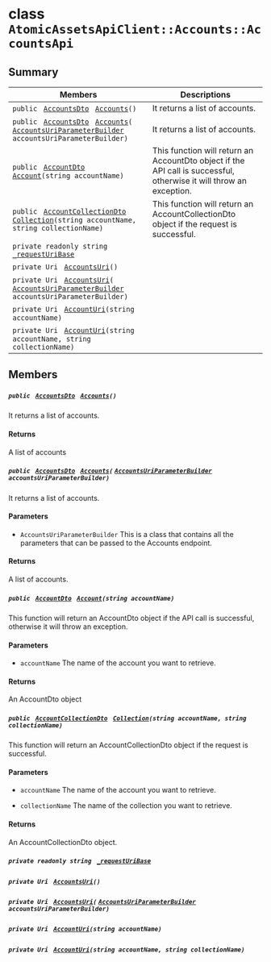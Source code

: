 # class `AtomicAssetsApiClient::Accounts::AccountsApi` 

## Summary

 Members                                | Descriptions                                
----------------------------------------|---------------------------------------------
`public ` [`AccountsDto`](.github/workflows/documentation/md/AtomicAssetsApiClient--Accounts--AccountsDto.md#class_atomic_assets_api_client_1_1_accounts_1_1_accounts_dto)` ` [`Accounts`](#class_atomic_assets_api_client_1_1_accounts_1_1_accounts_api_1a3cb498f35499fd037a88b3b1e37c2163)`()` | It returns a list of accounts.
`public ` [`AccountsDto`](.github/workflows/documentation/md/AtomicAssetsApiClient--Accounts--AccountsDto.md#class_atomic_assets_api_client_1_1_accounts_1_1_accounts_dto)` ` [`Accounts`](#class_atomic_assets_api_client_1_1_accounts_1_1_accounts_api_1a21b62093a68ab5c18774ae77add176ff)`(` [`AccountsUriParameterBuilder`](.github/workflows/documentation/md/AtomicAssetsApiClient--Accounts--AccountsUriParameterBuilder.md#class_atomic_assets_api_client_1_1_accounts_1_1_accounts_uri_parameter_builder)` accountsUriParameterBuilder)` | It returns a list of accounts.
`public ` [`AccountDto`](.github/workflows/documentation/md/AtomicAssetsApiClient--Accounts--AccountDto.md#class_atomic_assets_api_client_1_1_accounts_1_1_account_dto)` ` [`Account`](#class_atomic_assets_api_client_1_1_accounts_1_1_accounts_api_1a5ac6ce36569f4531d3efc6976bd2d10d)`(string accountName)` | This function will return an AccountDto object if the API call is successful, otherwise it will throw an exception.
`public ` [`AccountCollectionDto`](.github/workflows/documentation/md/AtomicAssetsApiClient--Accounts--AccountCollectionDto.md#class_atomic_assets_api_client_1_1_accounts_1_1_account_collection_dto)` ` [`Collection`](#class_atomic_assets_api_client_1_1_accounts_1_1_accounts_api_1ab3df414a63bbd8b27455e4dd5a3a3e93)`(string accountName, string collectionName)` | This function will return an AccountCollectionDto object if the request is successful.
`private readonly string ` [`_requestUriBase`](#class_atomic_assets_api_client_1_1_accounts_1_1_accounts_api_1a1854c4909a1013a684af16fb52e8a387) | 
`private Uri ` [`AccountsUri`](#class_atomic_assets_api_client_1_1_accounts_1_1_accounts_api_1a5e08d8ac1bf0710cd7d921b3102965bd)`()` | 
`private Uri ` [`AccountsUri`](#class_atomic_assets_api_client_1_1_accounts_1_1_accounts_api_1afca248f16f36e27bbfb8749031ed2b2b)`(` [`AccountsUriParameterBuilder`](.github/workflows/documentation/md/AtomicAssetsApiClient--Accounts--AccountsUriParameterBuilder.md#class_atomic_assets_api_client_1_1_accounts_1_1_accounts_uri_parameter_builder)` accountsUriParameterBuilder)` | 
`private Uri ` [`AccountUri`](#class_atomic_assets_api_client_1_1_accounts_1_1_accounts_api_1ab2a03af57777e9423eee43615699a34f)`(string accountName)` | 
`private Uri ` [`AccountUri`](#class_atomic_assets_api_client_1_1_accounts_1_1_accounts_api_1a8c7769f72a922e37fa8d228a46ac8762)`(string accountName, string collectionName)` | 

## Members

##### `public ` [`AccountsDto`](.github/workflows/documentation/md/AtomicAssetsApiClient--Accounts--AccountsDto.md#class_atomic_assets_api_client_1_1_accounts_1_1_accounts_dto)` ` [`Accounts`](#class_atomic_assets_api_client_1_1_accounts_1_1_accounts_api_1a3cb498f35499fd037a88b3b1e37c2163)`()` 

It returns a list of accounts.

#### Returns
A list of accounts

##### `public ` [`AccountsDto`](.github/workflows/documentation/md/AtomicAssetsApiClient--Accounts--AccountsDto.md#class_atomic_assets_api_client_1_1_accounts_1_1_accounts_dto)` ` [`Accounts`](#class_atomic_assets_api_client_1_1_accounts_1_1_accounts_api_1a21b62093a68ab5c18774ae77add176ff)`(` [`AccountsUriParameterBuilder`](.github/workflows/documentation/md/AtomicAssetsApiClient--Accounts--AccountsUriParameterBuilder.md#class_atomic_assets_api_client_1_1_accounts_1_1_accounts_uri_parameter_builder)` accountsUriParameterBuilder)` 

It returns a list of accounts.

#### Parameters
* `AccountsUriParameterBuilder` This is a class that contains all the parameters that can be passed to the Accounts endpoint.

#### Returns
A list of accounts.

##### `public ` [`AccountDto`](.github/workflows/documentation/md/AtomicAssetsApiClient--Accounts--AccountDto.md#class_atomic_assets_api_client_1_1_accounts_1_1_account_dto)` ` [`Account`](#class_atomic_assets_api_client_1_1_accounts_1_1_accounts_api_1a5ac6ce36569f4531d3efc6976bd2d10d)`(string accountName)` 

This function will return an AccountDto object if the API call is successful, otherwise it will throw an exception.

#### Parameters
* `accountName` The name of the account you want to retrieve.

#### Returns
An AccountDto object

##### `public ` [`AccountCollectionDto`](.github/workflows/documentation/md/AtomicAssetsApiClient--Accounts--AccountCollectionDto.md#class_atomic_assets_api_client_1_1_accounts_1_1_account_collection_dto)` ` [`Collection`](#class_atomic_assets_api_client_1_1_accounts_1_1_accounts_api_1ab3df414a63bbd8b27455e4dd5a3a3e93)`(string accountName, string collectionName)` 

This function will return an AccountCollectionDto object if the request is successful.

#### Parameters
* `accountName` The name of the account you want to retrieve.

* `collectionName` The name of the collection you want to retrieve.

#### Returns
An AccountCollectionDto object.

##### `private readonly string ` [`_requestUriBase`](#class_atomic_assets_api_client_1_1_accounts_1_1_accounts_api_1a1854c4909a1013a684af16fb52e8a387) 

##### `private Uri ` [`AccountsUri`](#class_atomic_assets_api_client_1_1_accounts_1_1_accounts_api_1a5e08d8ac1bf0710cd7d921b3102965bd)`()` 

##### `private Uri ` [`AccountsUri`](#class_atomic_assets_api_client_1_1_accounts_1_1_accounts_api_1afca248f16f36e27bbfb8749031ed2b2b)`(` [`AccountsUriParameterBuilder`](.github/workflows/documentation/md/AtomicAssetsApiClient--Accounts--AccountsUriParameterBuilder.md#class_atomic_assets_api_client_1_1_accounts_1_1_accounts_uri_parameter_builder)` accountsUriParameterBuilder)` 

##### `private Uri ` [`AccountUri`](#class_atomic_assets_api_client_1_1_accounts_1_1_accounts_api_1ab2a03af57777e9423eee43615699a34f)`(string accountName)` 

##### `private Uri ` [`AccountUri`](#class_atomic_assets_api_client_1_1_accounts_1_1_accounts_api_1a8c7769f72a922e37fa8d228a46ac8762)`(string accountName, string collectionName)` 

